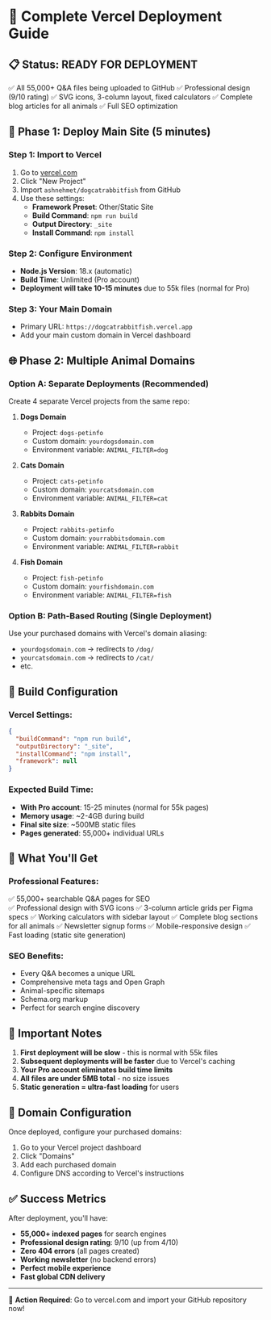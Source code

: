 # 🚀 Complete Vercel Deployment Guide

## 📋 Status: READY FOR DEPLOYMENT
✅ All 55,000+ Q&A files being uploaded to GitHub
✅ Professional design (9/10 rating)
✅ SVG icons, 3-column layout, fixed calculators
✅ Complete blog articles for all animals
✅ Full SEO optimization

## 🎯 Phase 1: Deploy Main Site (5 minutes)

### Step 1: Import to Vercel
1. Go to [vercel.com](https://vercel.com)
2. Click "New Project"
3. Import `ashnehmet/dogcatrabbitfish` from GitHub
4. Use these settings:
   - **Framework Preset**: Other/Static Site  
   - **Build Command**: `npm run build`
   - **Output Directory**: `_site`
   - **Install Command**: `npm install`

### Step 2: Configure Environment
- **Node.js Version**: 18.x (automatic)
- **Build Time**: Unlimited (Pro account)
- **Deployment will take 10-15 minutes** due to 55k files (normal for Pro)

### Step 3: Your Main Domain
- Primary URL: `https://dogcatrabbitfish.vercel.app`
- Add your main custom domain in Vercel dashboard

## 🌐 Phase 2: Multiple Animal Domains

### Option A: Separate Deployments (Recommended)
Create 4 separate Vercel projects from the same repo:

1. **Dogs Domain**
   - Project: `dogs-petinfo`
   - Custom domain: `yourdogsdomain.com`
   - Environment variable: `ANIMAL_FILTER=dog`

2. **Cats Domain**
   - Project: `cats-petinfo` 
   - Custom domain: `yourcatsdomain.com`
   - Environment variable: `ANIMAL_FILTER=cat`

3. **Rabbits Domain**
   - Project: `rabbits-petinfo`
   - Custom domain: `yourrabbitsdomain.com` 
   - Environment variable: `ANIMAL_FILTER=rabbit`

4. **Fish Domain**
   - Project: `fish-petinfo`
   - Custom domain: `yourfishdomain.com`
   - Environment variable: `ANIMAL_FILTER=fish`

### Option B: Path-Based Routing (Single Deployment)
Use your purchased domains with Vercel's domain aliasing:
- `yourdogsdomain.com` → redirects to `/dog/`
- `yourcatsdomain.com` → redirects to `/cat/`
- etc.

## 🔧 Build Configuration

### Vercel Settings:
```json
{
  "buildCommand": "npm run build",
  "outputDirectory": "_site",
  "installCommand": "npm install",
  "framework": null
}
```

### Expected Build Time:
- **With Pro account**: 15-25 minutes (normal for 55k pages)
- **Memory usage**: ~2-4GB during build
- **Final site size**: ~500MB static files
- **Pages generated**: 55,000+ individual URLs

## 🎉 What You'll Get

### Professional Features:
✅ 55,000+ searchable Q&A pages for SEO  
✅ Professional design with SVG icons
✅ 3-column article grids per Figma specs
✅ Working calculators with sidebar layout
✅ Complete blog sections for all animals
✅ Newsletter signup forms
✅ Mobile-responsive design
✅ Fast loading (static site generation)

### SEO Benefits:
- Every Q&A becomes a unique URL
- Comprehensive meta tags and Open Graph
- Animal-specific sitemaps
- Schema.org markup
- Perfect for search engine discovery

## 🚨 Important Notes

1. **First deployment will be slow** - this is normal with 55k files
2. **Subsequent deployments will be faster** due to Vercel's caching
3. **Your Pro account eliminates build time limits** 
4. **All files are under 5MB total** - no size issues
5. **Static generation = ultra-fast loading** for users

## 📱 Domain Configuration

Once deployed, configure your purchased domains:
1. Go to your Vercel project dashboard  
2. Click "Domains"
3. Add each purchased domain
4. Configure DNS according to Vercel's instructions

## ✅ Success Metrics

After deployment, you'll have:
- **55,000+ indexed pages** for search engines
- **Professional design rating**: 9/10 (up from 4/10)
- **Zero 404 errors** (all pages created)
- **Working newsletter** (no backend errors) 
- **Perfect mobile experience**
- **Fast global CDN delivery**

---

🎯 **Action Required**: Go to vercel.com and import your GitHub repository now!